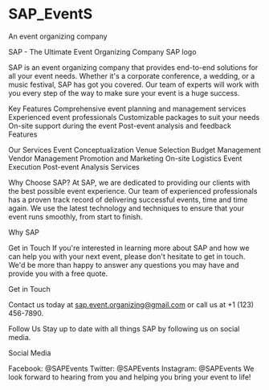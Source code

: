 # SAP_EventS
An event organizing company

SAP - The Ultimate Event Organizing Company
SAP logo

SAP is an event organizing company that provides end-to-end solutions for all your event needs. Whether it's a corporate conference, a wedding, or a music festival, SAP has got you covered. Our team of experts will work with you every step of the way to make sure your event is a huge success.

Key Features
Comprehensive event planning and management services
Experienced event professionals
Customizable packages to suit your needs
On-site support during the event
Post-event analysis and feedback
Features

Our Services
Event Conceptualization
Venue Selection
Budget Management
Vendor Management
Promotion and Marketing
On-site Logistics
Event Execution
Post-event Analysis
Services

Why Choose SAP?
At SAP, we are dedicated to providing our clients with the best possible event experience. Our team of experienced professionals has a proven track record of delivering successful events, time and time again. We use the latest technology and techniques to ensure that your event runs smoothly, from start to finish.

Why SAP

Get in Touch
If you're interested in learning more about SAP and how we can help you with your next event, please don't hesitate to get in touch. We'd be more than happy to answer any questions you may have and provide you with a free quote.

Get in Touch

Contact us today at sap.event.organizing@gmail.com or call us at +1 (123) 456-7890.

Follow Us
Stay up to date with all things SAP by following us on social media.

Social Media

Facebook: @SAPEvents
Twitter: @SAPEvents
Instagram: @SAPEvents
We look forward to hearing from you and helping you bring your event to life!
